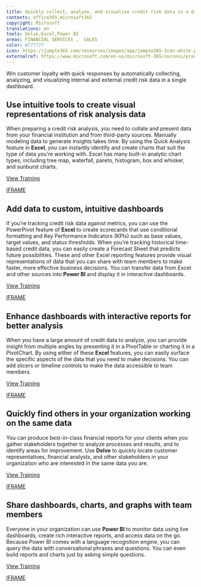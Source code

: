 ```yaml
---
title: Quickly collect, analyze, and visualize credit risk data in a dashboard
contexts: office365,microsoft365
copyright: Microsoft
translations: en
tools: Delve,Excel,Power BI
areas: FINANCIAL SERVICES ,  SALES
color: #777777
icon: https://jumpto365.com/resources/images/app/jumpto365-Icon-white.png
externalref: https://www.microsoft.com/en-us/microsoft-365/success/productivitylibrary/quickly-collect-analyze-and-visualize-credit-risk-data-in-a-dashboard
---
```

Win customer loyalty with quick responses by automatically collecting, analyzing, and visualizing internal and external credit risk data in a single dashboard.


## Use intuitive tools to create visual representations of risk analysis data

When preparing a credit risk analysis, you need to collate and present data from your financial institution and from third-party sources. Manually modeling data to generate insights takes time. By using the Quick Analysis feature in **Excel**, you can instantly identify and create charts that suit the type of data you’re working with. Excel has many built-in analytic chart types, including tree map, waterfall, pareto, histogram, box and whisker, and sunburst charts.

[View Training](https://support.office.com/article/Analyze-your-data-instantly-9e382e73-7f5e-495a-a8dc-be8225b1bb78)

[IFRAME](https://www.microsoft.com/en-us/videoplayer/embed/RE1UF1t)

## Add data to custom, intuitive dashboards

If you’re tracking credit risk data against metrics, you can use the PowerPivot feature of **Excel** to create scorecards that use conditional formatting and Key Performance Indicators (KPIs) such as base values, target values, and status thresholds. When you’re tracking historical time-based credit data, you can easily create a Forecast Sheet that predicts future possibilities. These and other Excel reporting features provide visual representations of data that you can share with team members to make faster, more effective business decisions. You can transfer data from Excel and other sources into **Power BI** and display it in interactive dashboards. 

[View Training](https://powerbi.microsoft.com/guided-learning/powerbi-learning-5-2-upload-excel)

[IFRAME](https://www.microsoft.com/en-us/videoplayer/embed/RE1UF3H)

## Enhance dashboards with interactive reports for better analysis

When you have a large amount of credit data to analyze, you can provide insight from multiple angles by presenting it in a PivotTable or charting it in a PivotChart. By using either of these **Excel** features, you can easily surface the specific aspects of the data that you need to make decisions. You can add slicers or timeline controls to make the data accessible to team members.

[View Training](https://support.office.com/article/Video-Create-PivotTables-74ce8afc-2446-4816-80ee-20ca7fb71793)

[IFRAME](https://www.microsoft.com/en-us/videoplayer/embed/RE1URXt)

## Quickly find others in your organization working on the same data

You can produce best-in-class financial reports for your clients when you gather stakeholders together to analyze processes and results, and to identify areas for improvement. Use **Delve** to quickly locate customer representatives, financial analysts, and other stakeholders in your organization who are interested in the same data you are.

[View Training](https://support.office.com/article/Connect-and-collaborate-in-Office-Delve-46f92806-b52c-4187-b60e-b3bf8d25f73e)

[IFRAME](https://www.microsoft.com/en-us/videoplayer/embed/RE1TjR0)

## Share dashboards, charts, and graphs with team members

Everyone in your organization can use **Power BI** to monitor data using live dashboards, create rich interactive reports, and access data on the go. Because Power BI comes with a language recognition engine, you can query the data with conversational phrases and questions. You can even build reports and charts just by asking simple questions.

[View Training](https://powerbi.microsoft.com/guided-learning/powerbi-learning-4-3-asking-questions-natural-language/)

[IFRAME](https://www.microsoft.com/en-us/videoplayer/embed/RE1UK8Y)

